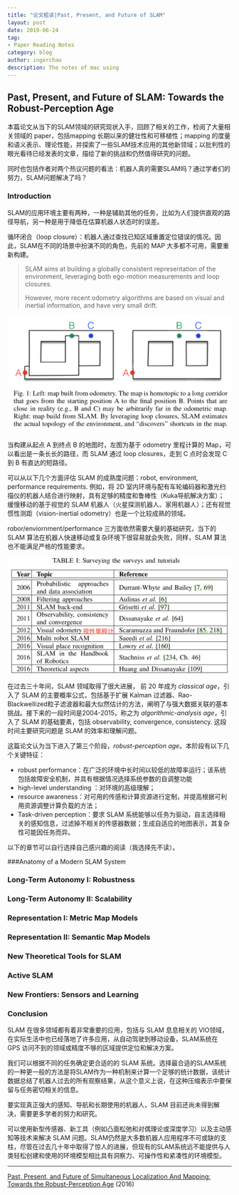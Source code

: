 ```yaml
---
title: "论文粗读|Past, Present, and Future of SLAM"
layout: post
date: 2019-06-24
tag: 
- Paper Reading Notes
category: blog
author: ingerchao
description: The notes of mac using
---
```


## Past, Present, and Future of SLAM: Towards the Robust-Perception Age

本篇论文从当下的SLAM领域的研究现状入手，回顾了相关的工作，检阅了大量相关领域的 paper，包括mapping 长期以来的健壮性和可移植性；mapping 的度量和语义表示、理论性能，并探索了一些SLAM技术应用的其他新领域；以批判性的眼光看待已经发表的文章，描绘了新的挑战和仍然值得研究的问题。

同时也包括作者对两个热议问题的看法：机器人真的需要SLAM吗？通过学者们的努力，SLAM问题解决了吗？

### Introduction

SLAM的应用环境主要有两种，一种是辅助其他的任务，比如为人们提供直观的路径导航，另一种是用于降低在估算机器人状态时的误差。

循环闭合（loop closure）：机器人通过查找已知区域重置定位错误的情况。因此，SLAM在不同的场景中扮演不同的角色，先前的 MAP 大多都不可用，需要重新构建。

> SLAM aims at building a globally consistent representation
> of the environment, leveraging both ego-motion measurements
> and loop closures.
>
> However, more recent odometry algorithms are based on visual and inertial information, and have very small drift.

![vio-vs-slvm](/assets/images/paper/vio-vs-slam.png)

当构建从起点 A 到终点 B 的地图时，左图为基于 odometry 里程计算的 Map，可以看出是一条长长的路径，而 SLAM 通过 loop closures，走到 C 点时会发现 C 到 B 有直达的短路径。

可以从以下几个方面评估 SLAM 的成熟度问题：robot, environment, performance requirements. 例如，将 2D 室内环境与配有车轮编码器和激光扫描仪的机器人结合进行映射，具有足够的精度和鲁棒性（Kuka导航解决方案）； 缓慢移动的基于视觉的 SLAM 机器人（火星探测机器人、家用机器人）；还有视觉惯性测距（vision-inertial odometry）也是一个比较成熟的领域。

robor/enviornment/performance 三方面依然需要大量的基础研究，当下的 SLAM 算法在机器人快速移动或复杂环境下很容易就会失败，同样，SLAM 算法也不能满足严格的性能要求。

![slam-age](/assets/images/paper/slam-age.png)

在过去三十年间，SLAM 领域取得了很大进展， 前 20 年成为 *classical age*，引入了 SLAM 的主要概率公式，包括基于扩展 Kalman 过滤器、Rao-Blackwellized粒子滤波器和最大似然估计的方法，阐明了与强大数据关联的基本挑战。接下来的一段时间是2004-2015，称之为 *algorithmic-analysis age*，引入了 SLAM 的基础要素，包括 observability, convergence, consistency. 这段时间主要研究问题是 SLAM 的效率和理解问题。

这篇论文认为当下进入了第三个阶段，*robust-perception age*。本阶段有以下几个关键特征：

- robust performance：在广泛的环境中长时间以较低的故障率运行；该系统包括故障安全机制，并具有根据情况选择系统参数的自调整功能
- high-level understanding ：对环境的高级理解；
- resource awareness：对可用的传感和计算资源进行定制，并提高根据可利用资源调整计算负载的方法；
- Task-driven perception：要求 SLAM 系统能够以任务为驱动，自主选择相关的感知信息，过滤掉不相关的传感器数据；生成自适应的地图表示，其复杂性可能因任务而异。

以下的章节可以自行选择自己感兴趣的阅读（我选择先不读）。

###Anatomy of  a Modern  SLAM System

### Long-Term Autonomy  I: Robustness

### Long-Term Autonomy II: Scalability

### Representation I: Metric Map Models

### Representation II: Semantic Map Models

### New Theoretical Tools for SLAM

### Active SLAM

### New Frontiers: Sensors and Learning

### Conclusion

SLAM 在很多领域都有着非常重要的应用，包括与 SLAM 息息相关的 VIO领域，在实际生活中也已经落地了许多应用，从自动驾驶到移动设备，SLAM系统在 GPS 访问不到的领域或精度不够的区域提供定位和解决方案。

我们可以根据不同的任务确定更合适的的 SLAM 系统。选择最合适的SLAM系统的一种更一般的方法是将SLAM作为一种机制来计算一个足够的统计数据，该统计数据总结了机器人过去的所有观察结果，从这个意义上说，在这种压缩表示中要保留与任务密切相关的信息。

要实现真正强大的感知、导航和长期使用的机器人，SLAM 目前还尚未得到解决，需要更多学者的努力和研究。

可以使用新型传感器、新工具（例如凸面松弛和对偶理论或深度学习）以及主动感知等技术来解决 SLAM 问题。SLAM仍然是大多数机器人应用程序不可或缺的支柱，尽管在过去几十年中取得了惊人的进展，但现有的SLAM系统远不能提供与人类轻松创建和使用的环境模型相比具有洞察力、可操作性和紧凑性的环境模型。

-----------

[Past, Present, and Future of Simultaneous Localization And Mapping: Towards the Robust-Perception Age](https://arxiv.org/abs/1606.05830) (2016)